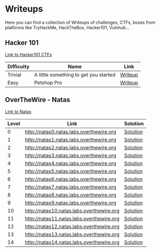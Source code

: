 # Writeups

Here you can find a collection of Writeups of challenges, CTFs, boxes from platforms like TryHackMe, HackTheBox, Hacker101, Vulnhub...


## Hacker 101

[Link to Hacker101 CTFs](https://ctf.hacker101.com/)


| Difficulty | Name                                   | Link            |
|------------|----------------------------------------|-----------------|
| Trivial    | A little something to get you started  | [Writeup](https://github.com/jupitersinsight/writeups/blob/main/hacker101/ctfs/A%20little%20something%20to%20get%20you%20started/writeup.md)|
| Easy       | Petshop Pro                            | [Writeup](https://github.com/jupitersinsight/writeups/blob/main/hacker101/ctfs/Petshop%20Pro/writeup.md)|

## OverTheWire - Natas

[Link to Natas](https://overthewire.org/wargames/natas/)

| Level | Link | Solution |
|-------|------|----------|
|0      | http://natas0.natas.labs.overthewire.org | [Solution](https://github.com/jupitersinsight/writeups/blob/main/overthewire/natas/level0/writeup.md)|
|1      | http://natas1.natas.labs.overthewire.org | [Solution](https://github.com/jupitersinsight/writeups/blob/main/overthewire/natas/level1/writeup.md)|
|2      | http://natas2.natas.labs.overthewire.org | [Solution](https://github.com/jupitersinsight/writeups/blob/main/overthewire/natas/level2/writeup.md)|
|3      | http://natas3.natas.labs.overthewire.org | [Solution](https://github.com/jupitersinsight/writeups/blob/main/overthewire/natas/level3/writeup.md)|
|4      | http://natas4.natas.labs.overthewire.org | [Solution](https://github.com/jupitersinsight/writeups/blob/main/overthewire/natas/level4/writeup.md)|
|5      | http://natas5.natas.labs.overthewire.org | [Solution](https://github.com/jupitersinsight/writeups/blob/main/overthewire/natas/level5/writeup.md)|
|6      | http://natas6.natas.labs.overthewire.org | [Solution](https://github.com/jupitersinsight/writeups/blob/main/overthewire/natas/level6/writeup.md)|
|7      | http://natas7.natas.labs.overthewire.org | [Solution](https://github.com/jupitersinsight/writeups/blob/main/overthewire/natas/level7/writeup.md)|
|8      | http://natas8.natas.labs.overthewire.org | [Solution](https://github.com/jupitersinsight/writeups/blob/main/overthewire/natas/level8/writeup.md)|
|9      | http://natas9.natas.labs.overthewire.org | [Solution](https://github.com/jupitersinsight/writeups/blob/main/overthewire/natas/level9/writeup.md)|
|10     | http://natas10.natas.labs.overthewire.org | [Solution](https://github.com/jupitersinsight/writeups/blob/main/overthewire/natas/level10/writeup.md)|
|11     | http://natas11.natas.labs.overthewire.org | [Solution](https://github.com/jupitersinsight/writeups/blob/main/overthewire/natas/level11/writeup.md)|
|12     | http://natas12.natas.labs.overthewire.org | [Solution](https://github.com/jupitersinsight/writeups/blob/main/overthewire/natas/level12/writeup.md)|
|13     | http://natas13.natas.labs.overthewire.org | [Solution](https://github.com/jupitersinsight/writeups/blob/main/overthewire/natas/level13/writeup.md)|
|14     | http://natas14.natas.labs.overthewire.org | [Solution](https://github.com/jupitersinsight/writeups/blob/main/overthewire/natas/level14/writeup.md)|
